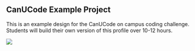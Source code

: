 ## CanUCode Example Project

This is an example design for the CanUCode on campus coding challenge. Students will build their own version of this profile over 10-12 hours.

![](https://d1wuojemv4s7aw.cloudfront.net/items/2j1H2Y2x1l2f3h2l440K/Screen%20Shot%202018-12-19%20at%2010.57.09%20PM.png)